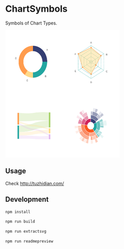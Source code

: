 # ChartSymbols

Symbols of Chart Types.

<!-- PREVIEW START -->

<div style="display: flex; flex-flow: row wrap;">
  <img src="https://github.com/Plothis/ChartSymbols/blob/master/svgs/donut_chart.svg" width="180" height="200">
  <img src="https://github.com/Plothis/ChartSymbols/blob/master/svgs/radar_chart.svg" width="180" height="200">
  <img src="https://github.com/Plothis/ChartSymbols/blob/master/svgs/sankey_diagram.svg" width="180" height="200">
  <img src="https://github.com/Plothis/ChartSymbols/blob/master/svgs/sunburst_diagram.svg" width="180" height="200">
</div>

<!-- PREVIEW END -->

## Usage

Check http://tuzhidian.com/

## Development

```bash
npm install
```

```bash
npm run build
```

```bash
npm run extractsvg
```

```bash
npm run readmepreview
```
